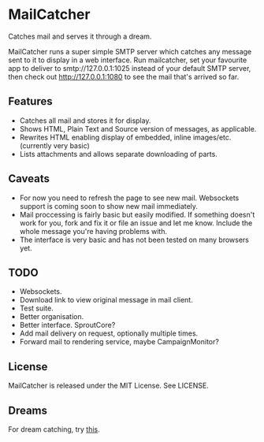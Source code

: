 # MailCatcher

Catches mail and serves it through a dream.

MailCatcher runs a super simple SMTP server which catches any message sent to it to display in a web interface. Run mailcatcher, set your favourite app to deliver to smtp://127.0.0.1:1025 instead of your default SMTP server, then check out http://127.0.0.1:1080 to see the mail that's arrived so far.

## Features

* Catches all mail and stores it for display.
* Shows HTML, Plain Text and Source version of messages, as applicable.
* Rewrites HTML enabling display of embedded, inline images/etc. (currently very basic)
* Lists attachments and allows separate downloading of parts.

## Caveats

* For now you need to refresh the page to see new mail. Websockets support is coming soon to show new mail immediately.
* Mail proccessing is fairly basic but easily modified. If something doesn't work for you, fork and fix it or file an issue and let me know. Include the whole message you're having problems with.
* The interface is very basic and has not been tested on many browsers yet.

## TODO

* Websockets.
* Download link to view original message in mail client.
* Test suite.
* Better organisation.
* Better interface. SproutCore?
* Add mail delivery on request, optionally multiple times.
* Forward mail to rendering service, maybe CampaignMonitor?

## License

MailCatcher is released under the MIT License. See LICENSE.

## Dreams

For dream catching, try [this](http://goo.gl/kgbh).
